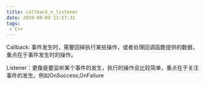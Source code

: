 ```yaml
---
title: callback_n_listener
date: 2019-08-09 11:57:31
tags:
 - C++
---
```


Callback: 事件发生时，需要回掉执行某些操作，或者处理回调函数提供的数据，重点在于事件发生时的操作。

Listener：更像是要监听某个事件的发生，执行的操作会比较简单，重点在于关注事件的发生。例如OnSuccess,OnFailure